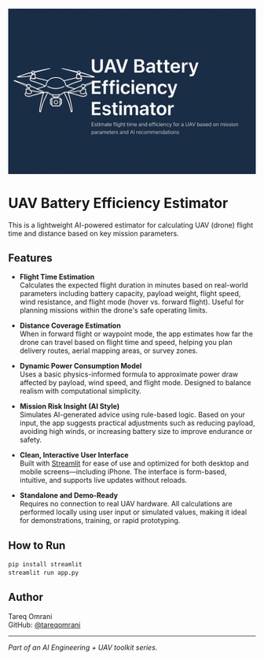 ![UAV Battery Efficiency Estimator Banner](./16F28914-AB05-44E9-AB0B-3E6051E6D48E.png)

# UAV Battery Efficiency Estimator

This is a lightweight AI-powered estimator for calculating UAV (drone) flight time and distance based on key mission parameters.

## Features

- **Flight Time Estimation**  
  Calculates the expected flight duration in minutes based on real-world parameters including battery capacity, payload weight, flight speed, wind resistance, and flight mode (hover vs. forward flight). Useful for planning missions within the drone's safe operating limits.

- **Distance Coverage Estimation**  
  When in forward flight or waypoint mode, the app estimates how far the drone can travel based on flight time and speed, helping you plan delivery routes, aerial mapping areas, or survey zones.

- **Dynamic Power Consumption Model**  
  Uses a basic physics-informed formula to approximate power draw affected by payload, wind speed, and flight mode. Designed to balance realism with computational simplicity.

- **Mission Risk Insight (AI Style)**  
  Simulates AI-generated advice using rule-based logic. Based on your input, the app suggests practical adjustments such as reducing payload, avoiding high winds, or increasing battery size to improve endurance or safety.

- **Clean, Interactive User Interface**  
  Built with [Streamlit](https://streamlit.io) for ease of use and optimized for both desktop and mobile screens—including iPhone. The interface is form-based, intuitive, and supports live updates without reloads.

- **Standalone and Demo-Ready**  
  Requires no connection to real UAV hardware. All calculations are performed locally using user input or simulated values, making it ideal for demonstrations, training, or rapid prototyping.

## How to Run

```bash
pip install streamlit
streamlit run app.py
```

## Author

Tareq Omrani  
GitHub: [@tareqomrani](https://github.com/tareqomrani)

---
*Part of an AI Engineering + UAV toolkit series.*
